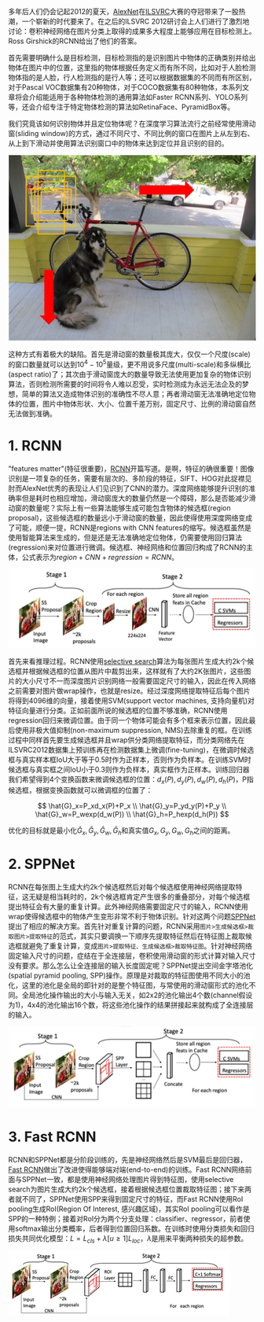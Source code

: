 多年后人们仍会记起2012的夏天，[AlexNet](https://proceedings.neurips.cc/paper/2012/file/c399862d3b9d6b76c8436e924a68c45b-Paper.pdf)在[ILSVRC](https://image-net.org/challenges/LSVRC/2012/index.php)大赛的夺冠带来了一股热潮，一个崭新的时代要来了。在之后的ILSVRC 2012研讨会上人们进行了激烈地讨论：卷积神经网络在图片分类上取得的成果多大程度上能够应用在目标检测上。Ross Girshick的RCNN给出了他们的答案。

首先需要明确什么是目标检测，目标检测指的是识别图片中物体的正确类别并给出物体在图片中的位置，这里指的物体根据任务定义而有所不同，比如对于人脸检测物体指的是人脸，行人检测指的是行人等；还可以根据数据集的不同而有所区别，对于Pascal VOC数据集有20种物体，对于COCO数据集有80种物体，本系列文章将会介绍能适用于各种物体检测的通用算法如Faster RCNN系列、YOLO系列等，还会介绍专注于特定物体检测的算法如RetinaFace、PyramidBox等。

我们究竟该如何识别物体并且定位物体呢？在深度学习算法流行之前经常使用滑动窗(sliding window)的方式，通过不同尺寸、不同比例的窗口在图片上从左到右、从上到下滑动并使用算法识别窗口中的物体来达到定位并且识别的目的。

![sliding window](./assets/sliding-window.png)

这种方式有着极大的缺陷。首先是滑动窗的数量极其庞大，仅仅一个尺度(scale)的窗口数量就可以达到$10^4-10^5$量级，更不用说多尺度(multi-scale)和多纵横比(aspect ratio)了；其次由于滑动窗庞大的数量导致无法使用更加复杂的物体识别算法，否则检测所需要的时间将令人难以忍受，实时检测成为永远无法企及的梦想，简单的算法又造成物体识别的准确性不尽人意；再者滑动窗无法准确地定位物体的位置，图片中物体形状、大小、位置千差万别，固定尺寸、比例的滑动窗自然无法做到准确。

# 1. RCNN

"features matter"(特征很重要)，[RCNN](https://arxiv.org/pdf/1311.2524.pdf)开篇写道。是啊，特征的确很重要！图像识别是一项复杂的任务，需要有层次的、多阶段的特征，SIFT、HOG对此捉襟见肘而AlexNet优秀的表现让人们见识到了CNN的潜力。深度网络能够提升识别的准确率但是耗时也相应增加，滑动窗庞大的数量仍然是一个障碍，那么是否能减少滑动窗的数量呢？实际上有一些算法能够生成可能包含物体的候选框(region proposal)，这些候选框的数量远小于滑动窗的数量，因此使得使用深度网络变成了可能，顺便一提，RCNN是regions with CNN features的缩写。候选框虽然是使用智能算法来生成的，但是还是无法准确地定位物体，仍需要使用回归算法(regression)来对位置进行微调。候选框、神经网络和位置回归构成了RCNN的主体，公式表示为$region+CNN+regression=RCNN$。

![rcnn](./assets/rcnn.png)

首先来看推理过程。RCNN使用[selective search](http://www.huppelen.nl/publications/selectiveSearchDraft.pdf)算法为每张图片生成大约2k个候选框并根据候选框的位置从图片中裁剪出来，这样就有了大约2K张图片，这些图片的大小尺寸不一而深度图片识别网络一般需要固定尺寸的输入，因此在传入网络之前需要对图片做wrap操作，也就是resize。经过深度网络提取特征后每个图片将得到4096维的向量，接着使用SVM(support vector machines, 支持向量机)对特征向量进行分类。正如前面所说的候选框的位置不够准确，RCNN使用regression回归来微调位置。由于同一个物体可能会有多个框来表示位置，因此最后使用非极大值抑制(non-maximum suppression, NMS)去除重复的框。在训练过程中同样首先要生成候选框并且wrap供分类网络提取特征，而分类网络先在ILSVRC2012数据集上预训练再在检测数据集上微调(fine-tuning)，在微调时候选框与真实样本框IoU大于等于0.5时作为正样本，否则作为负样本。在训练SVM时候选框与真实框之间IoU小于0.3则作为负样本，真实框作为正样本。训练回归器我们希望得到4个变换函数来微调候选框的位置：$d_x(P), d_y(P), d_w(P), d_h(P)$，P指候选框，根据变换函数就可以微调框的位置了：

$$
\hat{G}_x=P_xd_x(P)+P_x \\ \hat{G}_y=P_yd_y(P)+P_y \\ \hat{G}_w=P_wexp(d_w(P)) \\ \hat{G}_h=P_hexp(d_h(P))
$$

优化的目标就是最小化$\hat{G}_x,\hat{G}_y,\hat{G}_w,\hat{G}_h$和真实值$G_x,G_y,G_w,G_h$之间的距离。

# 2. SPPNet

RCNN在每张图上生成大约2k个候选框然后对每个候选框使用神经网络提取特征，这无疑是相当耗时的，2k个候选框肯定产生很多的重叠部分，对每个候选框提出特征会有大量的重复计算。此外神经网络需要固定尺寸的输入，RCNN使用wrap使得候选框中的物体产生变形非常不利于物体识别。针对这两个问题[SPPNet](https://arxiv.org/pdf/1406.4729.pdf)提出了相应的解决方案。首先针对重复计算的问题，RCNN采用`图片>生成候选框>裁取图片>提取特征`的范式，其实只要调换一下顺序先提取特征然后在特征图上裁取候选框就避免了重复计算，变成`图片>提取特征、生成候选框>裁取特征图`。针对神经网络固定输入尺寸的问题，症结在于全连接层，卷积使用滑动窗的形式计算对输入尺寸没有要求。那么怎么让全连接层的输入长度固定呢？SPPNet提出空间金字塔池化(spatial pyramid pooling, SPP)操作。原理是对裁取的特征图使用不同大小的池化，这里的池化是全局的即针对的是整个特征图，与常使用的滑动窗形式的池化不同。全局池化操作输出的大小与输入无关，如2x2的池化输出4个数(channel假设为1)，4x4的池化输出16个数，将这些池化操作的结果拼接起来就构成了全连接层的输入。

![sppnet](./assets/sppnet.png)

# 3. Fast RCNN

RCNN和SPPNet都是分阶段训练的，先是神经网络然后是SVM最后是回归器，[Fast RCNN](https://arxiv.org/pdf/1504.08083.pdf)做出了改进使得能够端对端(end-to-end)的训练。Fast RCNN网络前面与SPPNet一致，都是使用神经网络处理图片得到特征图，使用selective search为图片生成大约2k个候选框，接着根据候选框位置裁取特征图；接下来两者就不同了，SPPNet使用SPP来得到固定尺寸的特征，而Fast RCNN使用RoI pooling生成RoI(Region Of Interest, 感兴趣区域)，其实RoI pooling可以看作是SPP的一种特例；接着对RoI分为两个分支处理：classifier、regressor，前者使用softmax输出分类概率，后者得到位置回归系数。在训练时使用分类损失和回归损失共同优化模型：$L=L_{cls}+\lambda[u\ge1]L_{loc}$，$\lambda$是用来平衡两种损失的超参数。

![fast-rcnn](./assets/fast-rcnn.png)